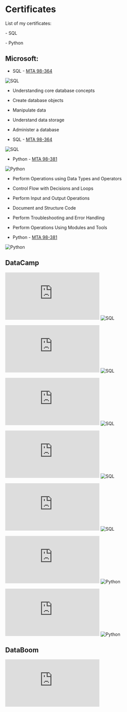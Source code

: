 # Certificates

<p> List of my certificates: </p>
<p> - SQL </p>
<p> - Python </p>


## Microsoft:
- SQL - [MTA 98-364](https://github.com/AigulTok/Certificates/blob/main/Microsoft_Certified_Professional_Certificate_SQL.pdf) 

![SQL](https://github.com/AigulTok/Certificates/blob/main/Microsoft_Certified_Professional_Certificate_SQL.PNG)
    
- Understanding core database concepts
- Create database objects
- Manipulate data
- Understand data storage
- Administer a database

- SQL - [MTA 98-364](https://www.credly.com/badges/21b4f375-936a-4676-b0ec-be4f4f20686d?source=linked_in_profile) 

![SQL](https://github.com/AigulTok/Certificates/blob/main/credly_sql.png)

- Python - [MTA 98-381](https://github.com/AigulTok/Certificates/blob/main/Microsoft_Certified_Professional_Certificate_Python.pdf) 

![Python](https://github.com/AigulTok/Certificates/blob/main/Microsoft_Certified_Professional_Certificate_Python.PNG)

- Perform Operations using Data Types and Operators
- Control Flow with Decisions and Loops
- Perform Input and Output Operations
- Document and Structure Code
- Perform Troubleshooting and Error Handling
- Perform Operations Using Modules and Tools

- Python - [MTA 98-381](https://www.credly.com/badges/fb3ac42f-5bf3-4cdf-904c-bf3620d46908/linked_in?t=rcudi9) 

![Python](https://github.com/AigulTok/Certificates/blob/main/credly_python.png)


## DataCamp

![SQL](https://github.com/AigulTok/Certificates/blob/main/DataCamp%20certificate%20Introduction%20to%20SQL.pdf)
![SQL](https://github.com/AigulTok/Certificates/blob/main/DataCamp_certificate_Introduction_to_SQL.PNG)

![SQL](https://github.com/AigulTok/Certificates/blob/main/Datacamp%20certificate%20Joining%20Data%20in%20SQL.pdf)
![SQL](https://github.com/AigulTok/Certificates/blob/main/Datacamp_certificate_Joining_Data_in_SQL.PNG)

![SQL](https://github.com/AigulTok/Certificates/blob/main/DataCamp%20certificate%20Intermediate%20SQL.pdf)
![SQL](https://github.com/AigulTok/Certificates/blob/main/DataCamp_certificate_Intermediate_SQL.PNG)

![SQL](https://github.com/AigulTok/Certificates/blob/main/DataCamp%20certificate%20PostgreSQL%20Summary%20Stats%20and%20Window.pdf)
![SQL](https://github.com/AigulTok/Certificates/blob/main/DataCamp_certificate_PostgreSQL_Summary_Stats_and_Window.PNG)

![SQL](https://github.com/AigulTok/Certificates/blob/main/DataCamp%20certificate%20Functions%20for%20Manipulating%20Data%20in%20PostgreSQL.pdf)
![SQL](https://github.com/AigulTok/Certificates/blob/main/DataCamp_certificate_Functions_for_Manipulating_Data_in_PostgreSQL.PNG)

![Python](https://github.com/AigulTok/Certificates/blob/main/DataCamp%20certificate%20Introduction%20to%20Python.pdf)
![Python](https://github.com/AigulTok/Certificates/blob/main/DataCamp_certificate_Introduction_to_Python.PNG)

![Python](https://github.com/AigulTok/Certificates/blob/main/DataCamp%20certificate%20Intermediate%20Python.pdf)
![Python](https://github.com/AigulTok/Certificates/blob/main/DataCamp_certificate_Intermediate_Python.PNG)


## DataBoom

![SQL](https://github.com/AigulTok/Certificates/blob/main/DataBoom%20certificate%20SQL%20Advanced.pdf)